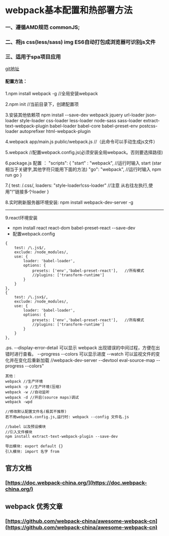 # webpack基本配置和热部署方法

### 一、遵循AMD规范 commonJS;
### 二、将js css(less/sass) img ES6自动打包成浏览器可识别js文件
### 三、适用于spa项目应用

[git地址](https://github.com/HoldCast/webpack)
<!-- ![](图片链接地址) -->

#### 配置方法：


1.npm install webpack -g //全局安装webpack

2.npm init //当前目录下，创建配置项

3.安装其他依赖项
    npm install --save-dev webpack jquery  url-loader json-loader style-loader css-loader less-loader node-sass sass-loader extract-text-webpack-plugin babel-loader babel-core babel-preset-env postcss-loader autoprefixer html-webpack-plugin

4.webpack app/main.js public/webpack.js //（此命令可以手动生成js文件）

5.webpack //配置webpack.config.js(必须安装全局webpack。否则要选择路径)

6.package.js 配置 ：
"scripts": {
    "start" : "webpack",  //运行时输入 start (star相当于关键字,其他字符只能用下面的方法)
    "go": "webpack",      //运行时输入 npm run go
}

7.{
      test: /\.css/,
      loaders: "style-loader!css-loader"  //注意 从右往左执行,使用"!"链接多个loader
  }
  
8.实时刷新服务器环境安装: npm install webpack-dev-server -g

---
9.react环境安装
- npm install react react-dom babel-preset-react --save-dev
- 配置webpack.config
```
{
    test: /\.js$/,
    exclude: /node_modules/,
    use: {
        loader: 'babel-loader',
        options: {
            presets: ['env','babel-preset-react'],   //所有模式
            //plugins: ['transform-runtime']
        }
    }
},
{
    test: /\.jsx$/,
    exclude: /node_modules/,
    use: {
        loader: 'babel-loader',
        options: {
            presets: ['env','babel-preset-react'],   //所有模式
            //plugins: ['transform-runtime']
        }
    }
},
```

.ps.
--display-error-detail 可以显示 webpack 出现错误的中间过程，方便在出错时进行查看。
--progress --colors 可以显示进度
--watch 可以监视文件的变化并在变化后重新加载
//webpack-dev-server --devtool eval-source-map --progress --colors"

    其他：
    webpack //生产环境
    webpack -p //生产环境(压缩)
    webpack -w //自动监听
    webpack -d //开启(source maps)调试
    webpack -wpd

    //修改默认配置文件名(极其不推荐)
    若不用webpack.config.js,运行时: webpack --config 文件名.js

    //babel 以及预设模块
    //引入文件模块
    npm install extract-text-webpack-plugin --save-dev

    导出模块: export default {}
    引入模块: import 名字 from


## 官方文档
### [https://doc.webpack-china.org/](https://doc.webpack-china.org/)

## webpack 优秀文章
### [https://github.com/webpack-china/awesome-webpack-cn](https://github.com/webpack-china/awesome-webpack-cn)
